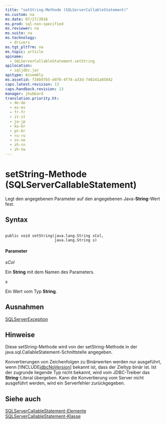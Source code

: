 ```yaml
---
title: "setString-Methode (SQLServerCallableStatement)"
ms.custom: na
ms.date: 07/27/2016
ms.prod: sql-non-specified
ms.reviewer: na
ms.suite: na
ms.technology: 
  - drivers
ms.tgt_pltfrm: na
ms.topic: article
apiname: 
  - SQLServerCallableStatement.setString
apilocation: 
  - sqljdbc.jar
apitype: Assembly
ms.assetid: f38b97b5-d4f0-4f74-a33d-740241a85842
caps.latest.revision: 13
caps.handback.revision: 13
manager: jhubbard
translation.priority.ht: 
  - de-de
  - es-es
  - fr-fr
  - it-it
  - ja-jp
  - ko-kr
  - pt-br
  - ru-ru
  - sv-se
  - zh-cn
  - zh-tw
---
```

# setString-Methode (SQLServerCallableStatement)
  Legt den angegebenen Parameter auf den angegebenen Java\-**String**\-Wert fest.  
  
## Syntax  
  
```  
  
public void setString(java.lang.String sCol,  
                      java.lang.String s)  
```  
  
#### Parameter  
 *sCol*  
  
 Ein **String** mit dem Namen des Parameters.  
  
 *s*  
  
 Ein Wert vom Typ **String**.  
  
## Ausnahmen  
 [SQLServerException](../content/SQLServerException-Class.md)  
  
## Hinweise  
 Diese setString\-Methode wird von der setString\-Methode in der java.sql.CallableStatement\-Schnittstelle angegeben.  
  
 Konvertierungen von Zeichenfolgen zu Binärwerten werden nur ausgeführt, wenn [!INCLUDE[jdbcNoVersion](../content/includes/jdbcNoVersion_md.md)] bekannt ist, dass der Zieltyp binär ist. Ist der zugrunde liegende Typ nicht bekannt, wird vom JDBC\-Treiber das **String**\-Literal übergeben. Kann die Konvertierung vom Server nicht ausgeführt werden, wird ein Serverfehler zurückgegeben.  
  
## Siehe auch  
 [SQLServerCallableStatement-Elemente](../content/SQLServerCallableStatement-Members.md)   
 [SQLServerCallableStatement-Klasse](../content/SQLServerCallableStatement-Class.md)  
  
  
